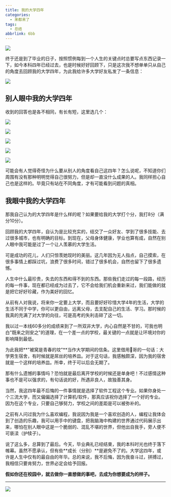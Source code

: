 ```yaml
---
title: 我的大学四年
categories:
  - 来都来了
tags:
  - 总结
abbrlink: 6bb
---
```


![](http://ww4.sinaimg.cn/large/006tNc79ly1g48nha90pcj31400u0e5y.jpg)

终于还是到了毕业的日子，按照惯例每到一个人生的关键点时总要写点东西记录一下，如今本科四年已经过去，也是时候好好回顾下，只是这次我不想单单只从自己的角度去回顾我的大学四年，为此我给许多大学好友私发了一条信息：

![](http://ww4.sinaimg.cn/large/006tNc79ly1g45o4ifrbfj30hq032wf6.jpg)

## 别人眼中我的大学四年

收到的回答也是各不相同，有长有短，这里选几个：

![](http://ww1.sinaimg.cn/large/006tNc79ly1g45oomenb5j315y04kwj0.jpg)

![](http://ww4.sinaimg.cn/large/006tNc79ly1g45onycmxhj316a0cyajr.jpg)

![](http://ww2.sinaimg.cn/large/006tNc79ly1g45phhbd9yj30uy0bk40b.jpg)

![](http://ww3.sinaimg.cn/large/006tNc79ly1g45os861y5j30y402y0tl.jpg)

![](http://ww3.sinaimg.cn/large/006tNc79ly1g45p3aloghj30he01amxh.jpg)

可能会有人觉得奇怪为什么要从别人的角度看自己这四年？怎么说呢，不知道你们周围有没有那种明明觉得自己很努力，但是却一直没什么成果的人。我同样担心自己也是这样的。毕竟只有站在不同角度，才有可能看到问题的真相。

## 我眼中我的大学四年

那我自己认为的大学四年是什么样的呢？如果要给我的大学打个分，我打8分（满分10分）。

回顾我的大学四年，自认为是比较充实的，结交了一众好友、学到了很多技能、去过很多城市，也有明确的目标。到现在，父母身体健康，学业也算有成，自然在别人眼中我可能是过了一个让人羡慕的大学生活。

可是成功的花儿，人们只惊羡她现时的美丽。这几年因为无人指点，自己摸索，在很多事情上都踩过坑，浪费了很多时间，错过了很多机会，自然也留下了很多遗憾。

人生中什么最珍贵，失去的东西和得不到的东西。那些我们走过的每一段路，经历的每一件事，现在都已经成为过去了，它不会给我们机会重新来过，我们能做的就是把它好好珍藏，作为美好的回忆。

从前有人对我说，将来你一定要上大学，而且要好好珍惜大学4年的生活，大学的生活不同于中学，你可以更自由，远离父母，去支配自己的生活、学习。那时候的我真的充满了对大学的向往，可是高考的失利击碎了这一切。

我以过一本线60多分的成绩来到了一所双非大学，内心自然是不甘的，可我也明白"既来之则安之"的道理，在一个差一点的学校，最关键的一点就是让环境对你的影响降到最低。

为此我把**"被窝是青春的坟"**当作大学期间的信条。这里借用🐔哥的一句话：大学男生宿舍，有时候就是屌丝的培养皿。对于这句话，我感触颇深，因为我的宿舍就是一个这样的培养皿。所幸，终于可以后会无期了。

那有什么遗憾的事情吗？恐怕就是最后离开学校的时候还是单身吧！不过感情这种事也不是可以强求的，有句话说的好，所遇非良人，故独善其身。

当然，我这四年最不后悔的一件事情就是选择了软件工程这个专业。如果你身处一个三流大学，而又偏偏选择了计算机/软件，那真应该祝你选择了一个好的专业。因为在这个专业，只要自己够努力，学校之间的差距是可以被弥补的。

之前有人问过我为什么喜欢编程，我说因为我是一个喜欢创造的人，编程让我体会到了创造的乐趣，我可以用手中的键盘，把我脑海中构建的世界通过代码展示出来，哪怕在别人眼中这是一个脆弱的、混乱不堪的世界，但他出自我手，旁人便不可亵渎（护犊子）。

说了这么多，总算到了最后。今天，毕业典礼已经结束，我的本科时光也终于落下帷幕。虽然不愿承认，但有些**成长（分别）**是避免不了的。大学这四年，或许是人生中仅有的最自由的年华。总的来说，我不后悔，因为我奋斗过，拼搏过，我相信只要肯努力，世界必定会给予回报。

**假如你还在校园中，就去做你一直想做的事吧，去成为你想要成为的样子。**

---

![](http://ww1.sinaimg.cn/large/006tNc79ly1g46w4l1880j30x80jwast.jpg)